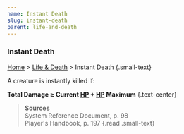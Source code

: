 ```yaml
---
name: Instant Death
slug: instant-death
parent: life-and-death
---
```

### Instant Death
[Home](dm-operations-center) > [Life & Death](life-and-death) > Instant Death {.small-text}

A creature is instantly killed if:

**Total Damage ≥ Current [HP](hit-points) + [HP](hit-points) Maximum** {.text-center}


> **Sources** <br/>
> System Reference Document, p. 98<br/>
> Player's Handbook, p. 197
{.read .small-text}